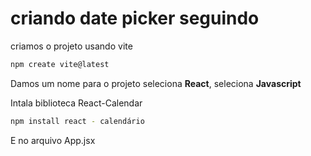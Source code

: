 # criando date picker seguindo 

criamos  o projeto usando vite
```sh
npm create vite@latest
```
Damos um  nome para o projeto seleciona **React**, seleciona **Javascript**

Intala biblioteca React-Calendar
```sh
npm install react - calendário
```

E no arquivo App.jsx 
```js

